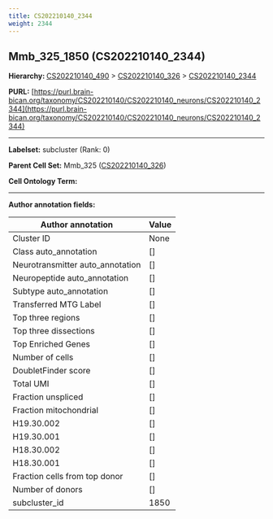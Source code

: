 ```yaml
---
title: CS202210140_2344
weight: 2344
---
```

## Mmb_325_1850 (CS202210140_2344)
<b>Hierarchy: </b>
[CS202210140_490](../CS202210140_490) >
[CS202210140_326](../CS202210140_326) >
[CS202210140_2344](../CS202210140_2344)

**PURL:** [https://purl.brain-bican.org/taxonomy/CS202210140/CS202210140_neurons/CS202210140_2344](https://purl.brain-bican.org/taxonomy/CS202210140/CS202210140_neurons/CS202210140_2344)

---


**Labelset:** subcluster (Rank: 0)

**Parent Cell Set:** Mmb_325 ([CS202210140_326](../CS202210140_326))



**Cell Ontology Term:** 

[MARKER GENES.]: #


---

[TRANSFERRED ANNOTATIONS.]: #


[AUTHOR ANNOTATION FIELDS.]: #


**Author annotation fields:**

| Author annotation | Value |
|-------------------|-------|
|Cluster ID|None|
|Class auto_annotation|[]|
|Neurotransmitter auto_annotation|[]|
|Neuropeptide auto_annotation|[]|
|Subtype auto_annotation|[]|
|Transferred MTG Label|[]|
|Top three regions|[]|
|Top three dissections|[]|
|Top Enriched Genes|[]|
|Number of cells|[]|
|DoubletFinder score|[]|
|Total UMI|[]|
|Fraction unspliced|[]|
|Fraction mitochondrial|[]|
|H19.30.002|[]|
|H19.30.001|[]|
|H18.30.002|[]|
|H18.30.001|[]|
|Fraction cells from top donor|[]|
|Number of donors|[]|
|subcluster_id|1850|
